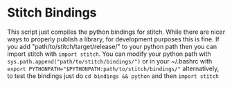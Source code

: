 # Stitch Bindings




This script just compiles the python bindings for stitch. While there are nicer ways to properly publish a library, for development purposes this is fine. If you add "path/to/stitch/target/release/" to your python path then  you can import stitch with `import stitch`. You can modify your python path with `sys.path.append("path/to/stitch/bindings/")` or in your ~/.bashrc with `export PYTHONPATH="$PYTHONPATH:path/to/stitch/bindings/"` alternatively, to test the bindings just do `cd bindings && python` and then `import stitch`
